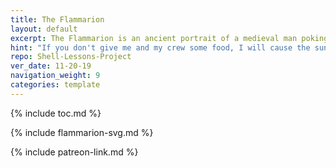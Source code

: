 ```yaml
---
title: The Flammarion
layout: default
excerpt: The Flammarion is an ancient portrait of a medieval man poking his head into the ether ...
hint: "If you don't give me and my crew some food, I will cause the sun to stop shining!" ~ Christopher Columbus, circa 1500 CE
repo: Shell-Lessons-Project
ver_date: 11-20-19
navigation_weight: 9
categories: template
---
```


{% include toc.md %}

{% include flammarion-svg.md %}

{% include patreon-link.md %}
